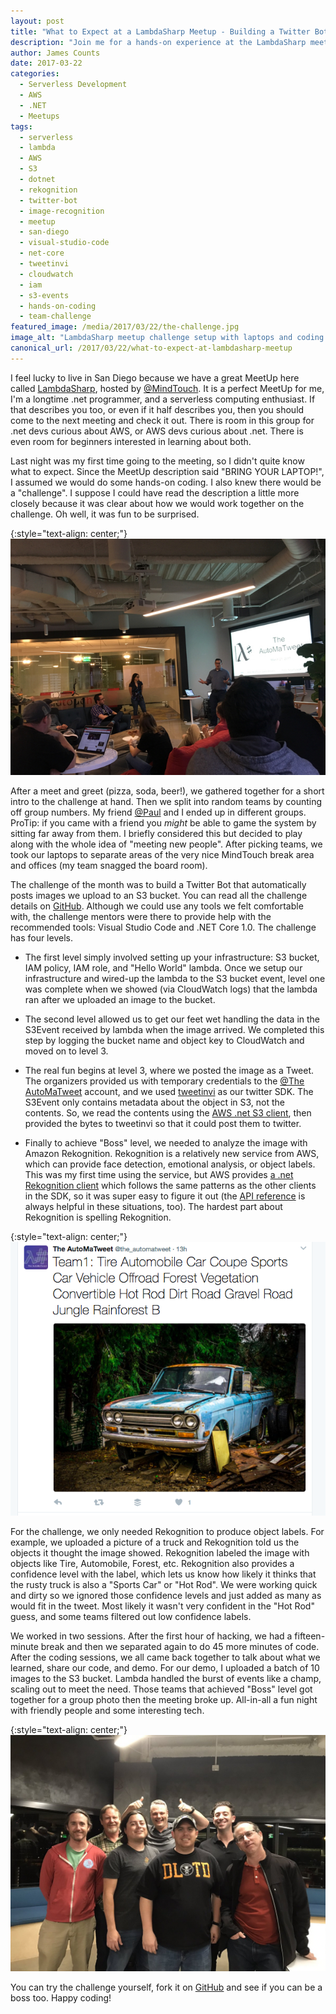 ```yaml
---
layout: post
title: "What to Expect at a LambdaSharp Meetup - Building a Twitter Bot with AWS Lambda"
description: "Join me for a hands-on experience at the LambdaSharp meetup where we built an automated Twitter bot using AWS Lambda, S3, and Rekognition. Learn about serverless development, .NET Core, and image recognition."
author: James Counts
date: 2017-03-22
categories:
  - Serverless Development
  - AWS
  - .NET
  - Meetups
tags:
  - serverless
  - lambda
  - AWS
  - S3
  - dotnet
  - rekognition
  - twitter-bot
  - image-recognition
  - meetup
  - san-diego
  - visual-studio-code
  - net-core
  - tweetinvi
  - cloudwatch
  - iam
  - s3-events
  - hands-on-coding
  - team-challenge
featured_image: /media/2017/03/22/the-challenge.jpg
image_alt: "LambdaSharp meetup challenge setup with laptops and coding materials"
canonical_url: /2017/03/22/what-to-expect-at-lambdasharp-meetup
---
```


I feel lucky to live in San Diego because we have a great MeetUp here called [LambdaSharp](https://www.meetup.com/lambdasharp/), hosted by [@MindTouch](https://twitter.com/MindTouch).  It is a perfect MeetUp for me, I'm a longtime .net programmer, and a serverless computing enthusiast.  If that describes you too, or even if it half describes you, then you should come to the next meeting and check it out.  There is room in this group for .net devs curious about AWS, or AWS devs curious about .net.  There is even room for beginners interested in learning about both.

Last night was my first time going to the meeting, so I didn't quite know what to expect.  Since the MeetUp description said "BRING YOUR LAPTOP!", I assumed we would do some hands-on coding.  I also knew there would be a "challenge".  I suppose I could have read the description a little more closely because it was clear about how we would work together on the challenge.  Oh well, it was fun to be surprised.

{:style="text-align: center;"}
![The Challenge](/media/2017/03/22/the-challenge.jpg)

After a meet and greet (pizza, soda, beer!), we gathered together for a short intro to the challenge at hand.  Then we split into random teams by counting off group numbers.  My friend [@Paul](https://twitter.com/paulwhitmer) and I ended up in different groups.  ProTip: if you came with a friend you *might* be able to game the system by sitting far away from them.  I briefly considered this but decided to play along with the whole idea of "meeting new people".  After picking teams, we took our laptops to separate areas of the very nice MindTouch break area and offices (my team snagged the board room).

The challenge of the month was to build a Twitter Bot that automatically posts images we upload to an S3 bucket.  You can read all the challenge details on [GitHub](https://github.com/LambdaSharp/March2017-ImageTweeterChallenge). Although we could use any tools we felt comfortable with, the challenge mentors were there to provide help with the recommended tools: Visual Studio Code and .NET Core 1.0.  The challenge has four levels.

* The first level simply involved setting up your infrastructure: S3 bucket, IAM policy, IAM role, and "Hello World" lambda.   Once we setup our infrastructure and wired-up the lambda to the S3 bucket event, level one was complete when we showed (via CloudWatch logs) that the lambda ran after we uploaded an image to the bucket.

* The second level allowed us to get our feet wet handling the data in the S3Event received by lambda when the image arrived.  We completed this step by logging the bucket name and object key to CloudWatch and moved on to level 3.

* The real fun begins at level 3, where we posted the image as a Tweet.  The organizers provided us with temporary credentials to the [@The AutoMaTweet](https://twitter.com/the_automatweet) account, and we used [tweetinvi](https://github.com/linvi/tweetinvi) as our twitter SDK.  The S3Event only contains metadata about the object in S3, not the contents.  So, we read the contents using the [AWS .net S3 client](https://www.nuget.org/packages/AWSSDK.S3/), then provided the bytes to tweetinvi so that it could post them to twitter.

* Finally to achieve "Boss" level, we needed to analyze the image with Amazon Rekognition.  Rekognition is a relatively new service from AWS, which can provide face detection, emotional analysis, or object labels.  This was my first time using the service, but AWS provides [a .net Rekognition client](https://www.nuget.org/packages/AWSSDK.Rekognition/) which follows the same patterns as the other clients in the SDK, so it was super easy to figure it out (the [API reference](https://docs.aws.amazon.com/sdkfornet/v3/apidocs/items/Rekognition/NRekognition.html) is always helpful in these situations, too).  The hardest part about Rekognition is spelling Rekognition.

{:style="text-align: center;"}
![Truck Labels](/media/2017/03/22/truck-labels.png)

For the challenge, we only needed Rekognition to produce object labels.  For example, we uploaded a picture of a truck and Rekognition told us the objects it thought the image showed. Rekognition labeled the image with objects like Tire, Automobile, Forest, etc.  Rekognition also provides a confidence level with the label, which lets us know how likely it thinks that the rusty truck is also a "Sports Car" or "Hot Rod".  We were working quick and dirty so we ignored those confidence levels and just added as many as would fit in the tweet.  Most likely it wasn't very confident in the "Hot Rod" guess, and some teams filtered out low confidence labels.

We worked in two sessions.  After the first hour of hacking, we had a fifteen-minute break and then we separated again to do 45 more minutes of code.  After the coding sessions, we all came back together to talk about what we learned, share our code, and demo.  For our demo, I uploaded a batch of 10 images to the S3 bucket.  Lambda handled the burst of events like a champ, scaling out to meet the need.   Those teams that achieved "Boss" level got together for a group photo then the meeting broke up.  All-in-all a fun night with friendly people and some interesting tech.

{:style="text-align: center;"}
![The Bosses](/media/2017/03/22/bosses.jpg)

You can try the challenge yourself, fork it on [GitHub](https://github.com/LambdaSharp/March2017-ImageTweeterChallenge) and see if you can be a boss too.  Happy coding!